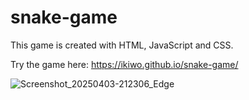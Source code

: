# snake-game
This game is created with HTML, JavaScript and CSS.

Try the game here: https://ikiwo.github.io/snake-game/

![Screenshot_20250403-212306_Edge](https://github.com/user-attachments/assets/753b454e-f64a-445d-9af0-9e7f9dbdf2c5)

